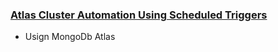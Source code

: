 ### [Atlas Cluster Automation Using Scheduled Triggers](https://www.mongodb.com/developer/products/atlas/atlas-cluster-automation-using-scheduled-triggers/)
- Usign MongoDb Atlas
